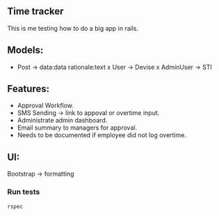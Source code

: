 ## Time tracker

This is me testing how to do a big app in rails.

## Models:
- Post -> data:data rationale:text
x User -> Devise
x AdminUser -> STI

## Features:
- Approval Workflow.
- SMS Sending -> link to appoval or overtime input.
- Administrate admin dashboard.
- Email summary to managers for approval.
- Needs to be documented if employee did not log overtime.

## UI:
Bootstrap -> formatting


### Run tests
`rspec`